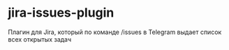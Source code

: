 # jira-issues-plugin
Плагин для Jira, который по команде /issues в Telegram выдает список всех открытых задач

